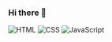 ### Hi there 👋

![HTML](https://img.shields.io/badge/*-HTML-red)
![CSS](https://img.shields.io/badge/*-CSS-blue)
![JavaScript](https://img.shields.io/static/v1?label=JS&message=JavaScript&color=yellow)
